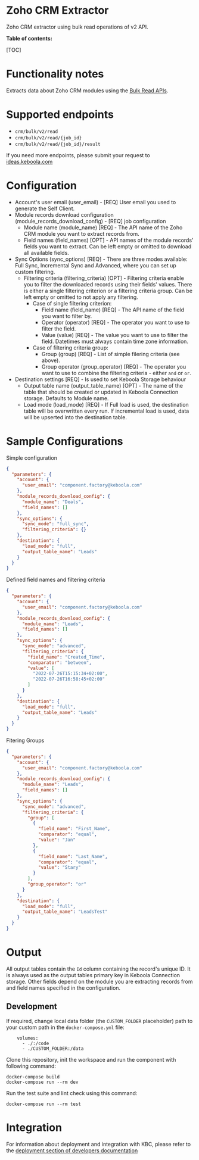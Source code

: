 Zoho CRM Extractor
=============

Zoho CRM extractor using bulk read operations of v2 API.

**Table of contents:**

[TOC]

Functionality notes
===================
Extracts data about Zoho CRM modules using the [Bulk Read APIs](https://www.zoho.com/crm/developer/docs/api/v2/bulk-read/overview.html).

Supported endpoints
===================
- `crm/bulk/v2/read`
- `crm/bulk/v2/read/{job_id}`
- `crm/bulk/v2/read/{job_id}/result`

If you need more endpoints, please submit your request to
[ideas.keboola.com](https://ideas.keboola.com/)

Configuration
=============

 - Account's user email (user_email) - [REQ] User email you used to generate the Self Client.
 - Module records download configuration (module_records_download_config) - [REQ] job configuration
    - Module name (module_name) [REQ] - The API name of the Zoho CRM module you want to extract records from.
    - Field names (field_names) [OPT] - API names of the module records' fields you want to extract. Can be left empty or omitted to download all available fields.
 - Sync Options (sync_options) [REQ] - There are three modes available: Full Sync, Incremental Sync and Advanced, where you can set up custom filtering.
   - Filtering criteria (filtering_criteria) [OPT] - Filtering criteria enable you to filter the downloaded records using their fields' values. There is either a single filtering criterion or a filtering criteria group. Can be left empty or omitted to not apply any filtering.
       - Case of single filtering criterion:
           - Field name (field_name) [REQ] - The API name of the field you want to filter by.
           - Operator (operator) [REQ] - The operator you want to use to filter the field.
           - Value (value) [REQ] - The value you want to use to filter the field. Datetimes must always contain time zone information.
       - Case of filtering criteria group:
           - Group (group) [REQ] - List of simple filering criteria (see above).
           - Group operator (group_operator) [REQ] - The operator you want to use to combine the filtering criteria - either `and` or `or`.
 - Destination settings [REQ] - Is used to set Keboola Storage behaviour
     - Output table name (output_table_name) [OPT] - The name of the table that should be created or updated in Keboola Connection storage. Defaults to Module name.
     - Load mode (load_mode) [REQ] - If Full load is used, the destination table will be overwritten every run. If incremental load is used, data will be upserted into the destination table.

Sample Configurations
=============

Simple configuration
```json
{
  "parameters": {    
    "account": {
      "user_email": "component.factory@keboola.com"
    },
    "module_records_download_config": {
      "module_name": "Deals",
      "field_names": []
    },
    "sync_options": {
      "sync_mode": "full_sync",
      "filtering_criteria": {}
    },
    "destination": {
      "load_mode": "full",
      "output_table_name": "Leads"
    }
  }
}
```
Defined field names and filtering criteria
```json
{
  "parameters": {
    "account": {
      "user_email": "component.factory@keboola.com"
    },
    "module_records_download_config": {
      "module_name": "Leads",
      "field_names": []
    },
    "sync_options": {
      "sync_mode": "advanced",
      "filtering_criteria": {
        "field_name": "Created_Time",
        "comparator": "between",
        "value": [
          "2022-07-26T15:15:34+02:00",
          "2022-07-26T16:58:45+02:00"
        ]
      }
    },
    "destination": {
      "load_mode": "full",
      "output_table_name": "Leads"
    }
  }
}
```
Fitering Groups
```json
{
  "parameters": {
    "account": {
      "user_email": "component.factory@keboola.com"
    },
    "module_records_download_config": {
      "module_name": "Leads",
      "field_names": []
    },
    "sync_options": {
      "sync_mode": "advanced",
      "filtering_criteria": {
        "group": [
          {
            "field_name": "First_Name",
            "comparator": "equal",
            "value": "Jan"
          },
          {
            "field_name": "Last_Name",
            "comparator": "equal",
            "value": "Stary"
          }
        ],
        "group_operator": "or"
      }
    },
    "destination": {
      "load_mode": "full",
      "output_table_name": "LeadsTest"
    }
  }
}
```

Output
======
All output tables contain the `Id` column containing the record's unique ID. It is always used as the output tables primary key in Keboola Connection storage. Other fields depend on the module you are extracting records from and field names specified in the configuration.

Development
-----------

If required, change local data folder (the `CUSTOM_FOLDER` placeholder) path to your custom path in
the `docker-compose.yml` file:

~~~~~~~~~~~~~~~~~~~~~~~~~~~~~~~~~~~~~~~~~~~~~~~~~~~~~~~~~~~~~~~~~~~~~~~~~~~~~~~~
    volumes:
      - ./:/code
      - ./CUSTOM_FOLDER:/data
~~~~~~~~~~~~~~~~~~~~~~~~~~~~~~~~~~~~~~~~~~~~~~~~~~~~~~~~~~~~~~~~~~~~~~~~~~~~~~~~

Clone this repository, init the workspace and run the component with following command:

~~~~~~~~~~~~~~~~~~~~~~~~~~~~~~~~~~~~~~~~~~~~~~~~~~~~~~~~~~~~~~~~~~~~~~~~~~~~~~~~
docker-compose build
docker-compose run --rm dev
~~~~~~~~~~~~~~~~~~~~~~~~~~~~~~~~~~~~~~~~~~~~~~~~~~~~~~~~~~~~~~~~~~~~~~~~~~~~~~~~

Run the test suite and lint check using this command:

~~~~~~~~~~~~~~~~~~~~~~~~~~~~~~~~~~~~~~~~~~~~~~~~~~~~~~~~~~~~~~~~~~~~~~~~~~~~~~~~
docker-compose run --rm test
~~~~~~~~~~~~~~~~~~~~~~~~~~~~~~~~~~~~~~~~~~~~~~~~~~~~~~~~~~~~~~~~~~~~~~~~~~~~~~~~

Integration
===========

For information about deployment and integration with KBC, please refer to the
[deployment section of developers documentation](https://developers.keboola.com/extend/component/deployment/)